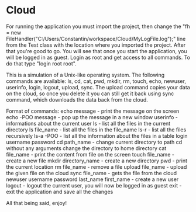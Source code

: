 # Cloud

For running the application you must import the project, then change the "fh = new FileHandler("C:/Users/Constantin/workspace/Cloud/MyLogFile.log");" line from the Test class with the location where you imported the project.
After that you're good to go.
You will see that once you start the application, you will be logged in as guest. Login as root and get access to all commands. To do that type "login root root".

This is a simulation of a Unix-like operating system.
The following commands are available: ls, cd, cat, pwd, mkdir, rm, touch, echo, newuser, userinfo, login, logout, upload, sync.
The upload command copies your data on the cloud, so once you delete it you can still get it back using sync command, which downloads the data back from the cloud.

Format of commands:
echo message - print the message on the screen
echo -POO message - pop up the message in a new window
userinfo - informations about the current user
ls - list all the files in the current directory
ls file_name - list all the files in the file_name
ls-r - list all the files recursively
ls-a -POO - list all the information about the files in a table
login username password
cd path_name - change current directory to path
cd without any arguments change the directory to home directory
cat file_name - print the content from file on the screen
touch file_name - create a new file
mkdir directory_name - create a new directory
pwd - print the current location
rm file_name - remove a file
upload file_name - upload the given file on the cloud
sync file_name - gets the file from the cloud
newuser username password last_name first_name - create a new user
logout - logout the current user, you will now be logged in as guest
exit - exit the application and save all the changes

All that being said, enjoy!
